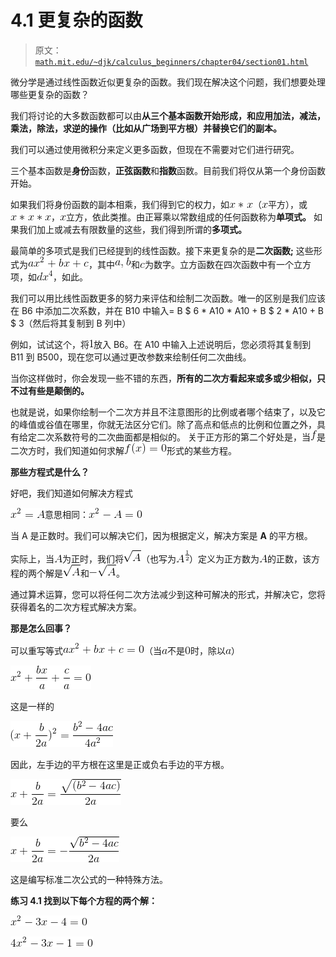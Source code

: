 # 4.1 更复杂的函数

> 原文： [`math.mit.edu/~djk/calculus_beginners/chapter04/section01.html`](http://math.mit.edu/~djk/calculus_beginners/chapter04/section01.html)

微分学是通过线性函数近似更复杂的函数。我们现在解决这个问题，我们想要处理哪些更复杂的函数？

我们将讨论的大多数函数都可以由**从三个基本函数开始形成，**和**应用加法，减法，乘法，除法，求逆的操作（比如从广场到平方根）并替换它们的副本。**

我们可以通过使用微积分来定义更多函数，但现在不需要对它们进行研究。

三个基本函数是**身份**函数，**正弦函数**和**指数**函数。目前我们将仅从第一个身份函数开始。

如果我们将身份函数的副本相乘，我们得到它的权力，如![](img/tex-f1f548e5e6ea9417f5d04513af474985.gif)（![](img/tex-9dd4e461268c8034f5c8564e155c67a6.gif)平方），或![](img/tex-79026e00ce2a068bc49838954e9f1560.gif)，![](img/tex-9dd4e461268c8034f5c8564e155c67a6.gif)立方，依此类推。由正幂乘以常数组成的任何函数称为**单项式。** 如果我们加上或减去有限数量的这些，我们得到所谓的**多项式。**

最简单的多项式是我们已经提到的线性函数。接下来更复杂的是**二次函数;** 这些形式为![](img/tex-72c081edf05762fa949c245c43977439.gif)，其中![](img/tex-51718398f14c2c7248fa166b1c749400.gif)和![](img/tex-4a8a08f09d37b73795649038408b5f33.gif)为数字。立方函数在四次函数中有一个立方项，如![](img/tex-deea7484e13ea51a44c05c4db9d7679a.gif)，如此。

我们可以用比线性函数更多的努力来评估和绘制二次函数。唯一的区别是我们应该在 B6 中添加二次系数，并在 B10 中输入= B $ 6 * A10 * A10 + B $ 2 * A10 + B $ 3（然后将其复制到 B 列中）

例如，试试这个，将![](img/tex-c4ca4238a0b923820dcc509a6f75849b.gif)放入 B6。在 A10 中输入上述说明后，您必须将其复制到 B11 到 B500，现在您可以通过更改参数来绘制任何二次曲线。

当你这样做时，你会发现一些不错的东西，**所有的二次方看起来或多或少相似，只不过有些是颠倒的。**

也就是说，如果你绘制一个二次方并且不注意图形的比例或者哪个结束了，以及它的峰值或谷值在哪里，你就无法区分它们。除了高点和低点的比例和位置之外，具有给定二次系数符号的二次曲面都是相似的。
关于正方形的第二个好处是，当![](img/tex-8fa14cdd754f91cc6554c9e71929cce7.gif)是二次方时，我们知道如何求解![](img/tex-05e0989e2e7df837747f2725d97856e1.gif)形式的某些方程。

**那些方程式是什么？**

好吧，我们知道如何解决方程式

![](img/tex-42caf224c6b7b72bd92bc2462f9259b4.gif)意思相同：![](img/tex-8d7ff4c5dd36a8c9f5001554cf18d278.gif)

当 A 是正数时。我们可以解决它们，因为根据定义，解决方案是 **A** 的平方根。

实际上，当![](img/tex-7fc56270e7a70fa81a5935b72eacbe29.gif)为正时，我们将![](img/tex-de9bccc7e5558f84e16f30401ee1bffe.gif)（也写为![](img/tex-fa0e9c1d03906fd29a1039e0a78fd34c.gif)）定义为正方数为![](img/tex-7fc56270e7a70fa81a5935b72eacbe29.gif)的正数，该方程的两个解是![](img/tex-de9bccc7e5558f84e16f30401ee1bffe.gif)和![](img/tex-6a08b72ac84d8b7091ec34fbbd207b03.gif)。

通过算术运算，您可以将任何二次方法减少到这种可解决的形式，并解决它，您将获得着名的二次方程式解决方案。

**那是怎么回事？**

可以重写等式![](img/tex-618f4c7b176d64ef0212e65e368f08b2.gif)（当![](img/tex-0cc175b9c0f1b6a831c399e269772661.gif)不是![](img/tex-cfcd208495d565ef66e7dff9f98764da.gif)时，除以![](img/tex-0cc175b9c0f1b6a831c399e269772661.gif)）

![](img/tex-3692a7b58d51c44fa7bcb1bf8c7e8e21.gif)

这是一样的

![](img/tex-68bd26a63663697b9653a5981d43daf3.gif)

因此，左手边的平方根在这里是正或负右手边的平方根。

![](img/tex-db05888987d0a3a00a99fb4a42c127c4.gif)

要么

![](img/tex-8bee56406288156b1d33420b7832cbe2.gif)

这是编写标准二次公式的一种特殊方法。

**练习 4.1 找到以下每个方程的两个解：**

**![](img/tex-cef0bbb507ad64d0aa0228ce00e75fcb.gif)**

**![](img/tex-f32f564d86509986c31aa1aa74360482.gif)**